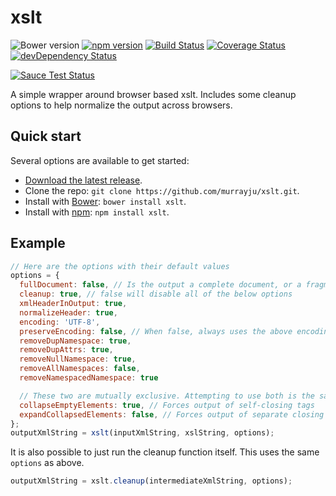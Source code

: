 # xslt
![Bower version](https://img.shields.io/bower/v/xslt.svg)
[![npm version](https://img.shields.io/npm/v/xslt.svg)](https://www.npmjs.com/package/xslt)
[![Build Status](https://travis-ci.org/murrayju/xslt.svg?branch=master)](https://travis-ci.org/murrayju/xslt)
[![Coverage Status](https://coveralls.io/repos/murrayju/xslt/badge.svg)](https://coveralls.io/r/murrayju/xslt)
[![devDependency Status](https://david-dm.org/murrayju/xslt/dev-status.svg)](https://david-dm.org/murrayju/xslt#info=devDependencies)

[![Sauce Test Status](https://saucelabs.com/browser-matrix/murrayju_xslt.svg)](https://saucelabs.com/u/murrayju_xslt)

A simple wrapper around browser based xslt. Includes some cleanup options to help normalize the output across browsers.

## Quick start

Several options are available to get started:

- [Download the latest release](https://github.com/murrayju/xslt/releases).
- Clone the repo: `git clone https://github.com/murrayju/xslt.git`.
- Install with [Bower](http://bower.io): `bower install xslt`.
- Install with [npm](https://www.npmjs.com): `npm install xslt`.

## Example

```js
// Here are the options with their default values
options = {
  fullDocument: false, // Is the output a complete document, or a fragment?
  cleanup: true, // false will disable all of the below options
  xmlHeaderInOutput: true,
  normalizeHeader: true,
  encoding: 'UTF-8',
  preserveEncoding: false, // When false, always uses the above encoding. When true, keeps whatever the doc says
  removeDupNamespace: true,
  removeDupAttrs: true,
  removeNullNamespace: true,
  removeAllNamespaces: false,
  removeNamespacedNamespace: true

  // These two are mutually exclusive. Attempting to use both is the same as using neither
  collapseEmptyElements: true, // Forces output of self-closing tags
  expandCollapsedElements: false, // Forces output of separate closing tags
};
outputXmlString = xslt(inputXmlString, xslString, options);
```

It is also possible to just run the cleanup function itself. This uses the same `options` as above.
```js
outputXmlString = xslt.cleanup(intermediateXmlString, options);
```
